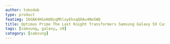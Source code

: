 ```yaml
---
author: tokodab
type: product
featimg: 1OdAK4KGoHd0zqMhloyEhxqQOAu4No5WQ
title: Optimus Prime The Last Knight Transformers Samsung Galaxy S9 Case
tags: [samsung, galaxy, s9]
category: [samsung]
---
```

